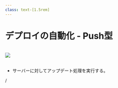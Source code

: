 ```yaml
---
class: text-[1.5rem]
---
```


# デプロイの自動化 - Push型

<br />

<img src="/svg/cd_push.svg" />

<br />
<br />

- サーバーに対してアップデート処理を実行する。

<div
  class="absolute bottom-[1rem] right-[1rem] text-[1rem]"
>
  <SlideCurrentNo /> / <SlidesTotal />
</div>